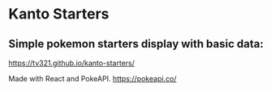 # Kanto Starters
## Simple pokemon starters display with basic data:
https://tv321.github.io/kanto-starters/

Made with React and PokeAPI.
https://pokeapi.co/
